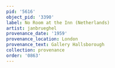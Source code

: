 ```yaml
---
pid: '5616'
object_pid: '3390'
label: No Room at the Inn (Netherlands)
artist: janbrueghel
provenance_date: '1959'
provenance_location: London
provenance_text: Gallery Hallsborough
collection: provenance
order: '0863'
---
```

